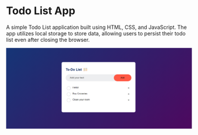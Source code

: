 # Todo List App

A simple Todo List application built using HTML, CSS, and JavaScript. The app utilizes local storage to store data, allowing users to persist their todo list even after closing the browser.

![Todo List App](https://github.com/Ayaz0007/Todo-list-app/blob/main/images/todo-list-app-img.png)


